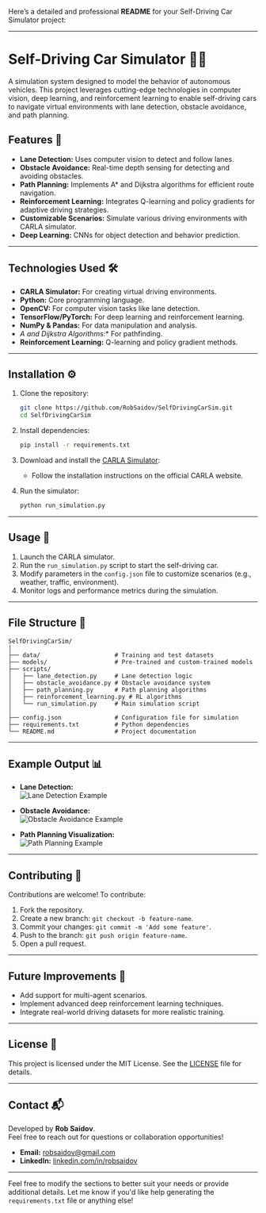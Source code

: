 Here’s a detailed and professional **README** for your Self-Driving Car Simulator project:

---

# Self-Driving Car Simulator 🚗💨

A simulation system designed to model the behavior of autonomous vehicles. This project leverages cutting-edge technologies in computer vision, deep learning, and reinforcement learning to enable self-driving cars to navigate virtual environments with lane detection, obstacle avoidance, and path planning.

## Features 🌟

- **Lane Detection:** Uses computer vision to detect and follow lanes.
- **Obstacle Avoidance:** Real-time depth sensing for detecting and avoiding obstacles.
- **Path Planning:** Implements A* and Dijkstra algorithms for efficient route navigation.
- **Reinforcement Learning:** Integrates Q-learning and policy gradients for adaptive driving strategies.
- **Customizable Scenarios:** Simulate various driving environments with CARLA simulator.
- **Deep Learning:** CNNs for object detection and behavior prediction.

---

## Technologies Used 🛠️

- **CARLA Simulator:** For creating virtual driving environments.
- **Python:** Core programming language.
- **OpenCV:** For computer vision tasks like lane detection.
- **TensorFlow/PyTorch:** For deep learning and reinforcement learning.
- **NumPy & Pandas:** For data manipulation and analysis.
- **A* and Dijkstra Algorithms:** For pathfinding.
- **Reinforcement Learning:** Q-learning and policy gradient methods.

---

## Installation ⚙️

1. Clone the repository:
   ```bash
   git clone https://github.com/RobSaidov/SelfDrivingCarSim.git
   cd SelfDrivingCarSim
   ```

2. Install dependencies:
   ```bash
   pip install -r requirements.txt
   ```

3. Download and install the [CARLA Simulator](https://carla.org/):
   - Follow the installation instructions on the official CARLA website.

4. Run the simulator:
   ```bash
   python run_simulation.py
   ```

---

## Usage 🚀

1. Launch the CARLA simulator.
2. Run the `run_simulation.py` script to start the self-driving car.
3. Modify parameters in the `config.json` file to customize scenarios (e.g., weather, traffic, environment).
4. Monitor logs and performance metrics during the simulation.

---

## File Structure 📁

```
SelfDrivingCarSim/
│
├── data/                     # Training and test datasets
├── models/                   # Pre-trained and custom-trained models
├── scripts/
│   ├── lane_detection.py     # Lane detection logic
│   ├── obstacle_avoidance.py # Obstacle avoidance system
│   ├── path_planning.py      # Path planning algorithms
│   ├── reinforcement_learning.py # RL algorithms
│   └── run_simulation.py     # Main simulation script
│
├── config.json               # Configuration file for simulation
├── requirements.txt          # Python dependencies
└── README.md                 # Project documentation
```

---

## Example Output 📊

- **Lane Detection:**  
![Lane Detection Example](./assets/lane_detection_example.png)

- **Obstacle Avoidance:**  
![Obstacle Avoidance Example](./assets/obstacle_avoidance_example.png)

- **Path Planning Visualization:**  
![Path Planning Example](./assets/path_planning_example.png)

---

## Contributing 🤝

Contributions are welcome! To contribute:
1. Fork the repository.
2. Create a new branch: `git checkout -b feature-name`.
3. Commit your changes: `git commit -m 'Add some feature'`.
4. Push to the branch: `git push origin feature-name`.
5. Open a pull request.

---

## Future Improvements 🔮

- Add support for multi-agent scenarios.
- Implement advanced deep reinforcement learning techniques.
- Integrate real-world driving datasets for more realistic training.

---

## License 📜

This project is licensed under the MIT License. See the [LICENSE](./LICENSE) file for details.

---

## Contact 📬

Developed by **Rob Saidov**.  
Feel free to reach out for questions or collaboration opportunities!

- **Email:** [robsaidov@gmail.com](mailto:robsaidov@gmail.com)
- **LinkedIn:** [linkedin.com/in/robsaidov](https://linkedin.com/in/robsaidov)

---

Feel free to modify the sections to better suit your needs or provide additional details. Let me know if you'd like help generating the `requirements.txt` file or anything else!

